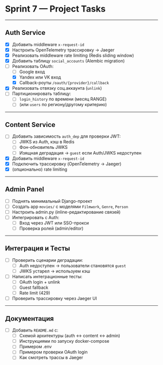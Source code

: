 # Sprint 7 — Project Tasks

---

## Auth Service
- [x] Добавить middleware `x-request-id`  
- [x] Настроить OpenTelemetry трассировку → Jaeger
- [x] Реализовать middleware rate limiting (Redis sliding window)
- [x] Добавить таблицу `social_accounts` (Alembic migration)
- [ ] Реализовать OAuth:
  - [ ] Google вход
  - [x] Yandex или VK вход
  - [x] Callback-роуты `/oauth/{provider}/callback`
- [x] Реализовать отвязку соц.аккаунта (`unlink`)
- [ ] Партиционировать таблицу:
  - [ ] `login_history` по времени (месяц RANGE)
  - [ ] (или `users` по региону/другому критерию)

---

## Content Service
- [ ] Добавить зависимость `auth_dep` для проверки JWT:
  - [ ] JWKS из Auth, кэш в Redis
  - [ ] Фон-обновитель JWKS
  - [ ] Изящная деградация → `guest` если Auth/JWKS недоступен
- [x] Добавить middleware `x-request-id`
- [x] Подключить трассировку (OpenTelemetry → Jaeger)
- [x] (опционально) rate limiting

---

## Admin Panel
- [ ] Поднять минимальный Django-проект
- [ ] Создать app `movies/` с моделями `Filmwork`, `Genre`, `Person`
- [ ] Настроить admin.py (inline-редактирование связей)
- [ ] Интегрировать с Auth:
  - [ ] Вход через JWT или SSO-прокси
  - [ ] Проверка ролей (admin/editor)

---

## Интеграция и Тесты
- [ ] Проверить сценарии деградации:
  - [ ] Auth недоступен → пользователи становятся `guest`
  - [ ] JWKS устарел → используем кэш
- [ ] Написать интеграционные тесты:
  - [ ] OAuth login + unlink
  - [ ] Guest fallback
  - [ ] Rate limit (429)
- [ ] Проверить трассировку через Jaeger UI

---

## Документация
- [ ] Добавить `README.md` с:
  - [ ] Схемой архитектуры (auth ↔ content ↔ admin)
  - [ ] Инструкциями по запуску docker-compose
  - [ ] Примером .env
  - [ ] Примером проверки OAuth login
  - [ ] Как смотреть трассы в Jaeger